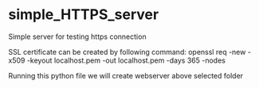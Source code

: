 # simple_HTTPS_server
Simple server for testing https connection

SSL certificate can be created by following command:
openssl req -new -x509 -keyout localhost.pem -out localhost.pem -days 365 -nodes


Running this python file we will create webserver above selected folder
